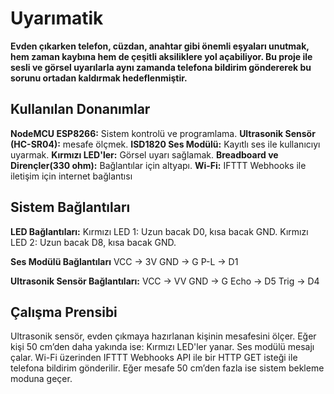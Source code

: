 # Uyarımatik
**Evden çıkarken telefon, cüzdan, anahtar gibi önemli eşyaları unutmak, hem zaman kaybına hem de çeşitli aksiliklere yol açabiliyor. Bu proje ile sesli ve görsel uyarılarla aynı zamanda telefona bildirim göndererek bu sorunu ortadan kaldırmak hedeflenmiştir.**

## Kullanılan Donanımlar

**NodeMCU ESP8266:** Sistem kontrolü ve programlama.
**Ultrasonik Sensör (HC-SR04):** mesafe ölçmek.
**ISD1820 Ses Modülü:** Kayıtlı ses ile kullanıcıyı uyarmak.
**Kırmızı LED'ler:** Görsel uyarı sağlamak.
**Breadboard ve Dirençler(330 ohm):** Bağlantılar için altyapı.
**Wi-Fi:** IFTTT Webhooks ile iletişim için internet bağlantısı

## Sistem Bağlantıları
**LED Bağlantıları:**
Kırmızı LED 1: Uzun bacak D0, kısa bacak GND.
Kırmızı LED 2: Uzun bacak D8, kısa bacak GND.

**Ses Modülü Bağlantıları**
VCC → 3V
GND → G
P-L → D1

**Ultrasonik Sensör Bağlantıları:**
VCC → VV
GND → G
Echo → D5
Trig → D4

## Çalışma Prensibi
Ultrasonik sensör, evden çıkmaya hazırlanan kişinin mesafesini ölçer.
Eğer kişi 50 cm’den daha yakında ise:
Kırmızı LED'ler yanar.
Ses modülü mesajı çalar.
Wi-Fi üzerinden IFTTT Webhooks API ile bir HTTP GET isteği ile telefona bildirim gönderilir.
Eğer mesafe 50 cm’den fazla ise sistem bekleme moduna geçer.

